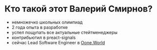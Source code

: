# Кто такой этот Валерий Смирнов?
- немножечко школьных олимпиад
- 2 года опыта в разработке 
- успел пощупать все актуальные стейтменеджеры
- контрибьютил в preact-signals
- сейчас Lead Software Engineer в [Oone.World](https://oone.world)

<!--
Самый молодой спикер на конфе

Побеждал в олимпидах

Начал со сложных проектов

Выбирал стейтменеджеры читая source

Автор утилит для preact signals

Сейчас работаю в компании, которая мотивирует водителей водить отвественно

Одна из интересных задач:
- реализовал оптимизировнную обработку геоданных на мобилке

Позиция = архитектура
-->
